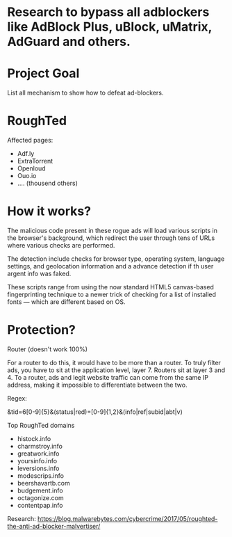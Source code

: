 # Research to bypass all adblockers like AdBlock Plus, uBlock, uMatrix, AdGuard and others.

Project Goal
========

List all mechanism to show how to defeat ad-blockers.


RoughTed 
========

Affected pages:
* Adf.ly
* ExtraTorrent
* Openloud
* Ouo.io
* .... (thousend others)


How it works?
========

The malicious code present in these rogue ads will load various scripts in the browser's background, which redirect the user through tens of URLs where various checks are performed.

The detection include checks for browser type, operating system, language settings, and geolocation information and a advance detection if th user argent info was faked.

These scripts range from using the now standard HTML5 canvas-based fingerprinting technique to a newer trick of checking for a list of installed fonts — which are different based on OS.


Protection?
========


Router (doesn't work 100%)

For a router to do this, it would have to be more than a router. To truly filter ads, you have to sit at the application level, layer 7. Routers sit at layer 3 and 4. To a router, ads and legit website traffic can come from the same IP address, making it impossible to differentiate between the two.


Regex:


&tid=6[0-9]{5}&(status|red)=[0-9]{1,2}&(info|ref|subid|abt|v)



Top RoughTed domains
* histock.info
* charmstroy.info
* greatwork.info
* yoursinfo.info
* leversions.info
* modescrips.info
* beershavartb.com
* budgement.info
* octagonize.com
* contentpap.info


Research:
https://blog.malwarebytes.com/cybercrime/2017/05/roughted-the-anti-ad-blocker-malvertiser/

